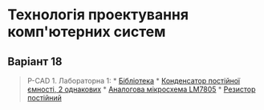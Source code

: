 # Технологія проектування комп'ютерних систем
## Варіант 18
> P-CAD
	1. Лабораторна 1:
		* [Бібліотека](https://github.com/shharw/DToCS/blob/main/lab1/AnalogDevices_Shevhcuk.lib)
		* [Конденсатор постійної ємності, 2 однакових](https://github.com/shharw/DToCS/blob/main/lab1/AnalogDevices_Shevhcuk%5BC%5D.Sym)
		* [Аналогова мікросхема LM7805](https://github.com/shharw/DToCS/blob/main/lab1/AnalogDevices_Shevhcuk%5BLM7805%5D.Sym)
		* [Резистор постійний](https://github.com/shharw/DToCS/blob/main/lab1/AnalogDevices_Shevhcuk%5BR%5D.Sym)

		